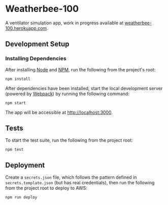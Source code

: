 # Weatherbee-100

A ventilator simulation app, work in progress available at [weatherbee-100.herokuapp.com](https://weatherbee-100.herokuapp.com).

## Development Setup

### Installing Dependencies

After installing [Node](https://nodejs.org/en/) and [NPM](https://www.npmjs.com/), run the following from the project's root:

```shell
npm install
```

After dependencies have been installed, start the local development server (powered by [Webpack](https://webpack.github.io/docs/)) by running the following command:

```shell
npm start
```

The app will be accessible at [http://localhost:3000](http://localhost:3000).

## Tests

To start the test suite, run the following from the project root:

```shell
npm test
```

## Deployment

Create a `secrets.json` file, which follows the pattern defined in `secrets.template.json` (but has real credentials), then run the following from the project root to deploy to AWS:

```shell
npm run deploy
```
